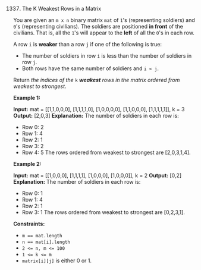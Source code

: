 
1337.  The K Weakest Rows in a Matrix


You are given an  `m x n`  binary matrix  `mat`  of  `1`'s (representing soldiers) and  `0`'s (representing civilians). The soldiers are positioned  **in front**  of the civilians. That is, all the  `1`'s will appear to the  **left**  of all the  `0`'s in each row.

A row  `i`  is  **weaker**  than a row  `j`  if one of the following is true:

-   The number of soldiers in row  `i`  is less than the number of soldiers in row  `j`.
-   Both rows have the same number of soldiers and  `i < j`.

Return  _the indices of the_ `k` _**weakest**  rows in the matrix ordered from weakest to strongest_.

**Example 1:**

**Input:** mat = 
[[1,1,0,0,0],
 [1,1,1,1,0],
 [1,0,0,0,0],
 [1,1,0,0,0],
 [1,1,1,1,1]], 
k = 3
**Output:** [2,0,3]
**Explanation:** 
The number of soldiers in each row is: 
- Row 0: 2 
- Row 1: 4 
- Row 2: 1 
- Row 3: 2 
- Row 4: 5 
The rows ordered from weakest to strongest are [2,0,3,1,4].

**Example 2:**

**Input:** mat = 
[[1,0,0,0],
 [1,1,1,1],
 [1,0,0,0],
 [1,0,0,0]], 
k = 2
**Output:** [0,2]
**Explanation:** 
The number of soldiers in each row is: 
- Row 0: 1 
- Row 1: 4 
- Row 2: 1 
- Row 3: 1 
The rows ordered from weakest to strongest are [0,2,3,1].

**Constraints:**

-   `m == mat.length`
-   `n == mat[i].length`
-   `2 <= n, m <= 100`
-   `1 <= k <= m`
-   `matrix[i][j]`  is either 0 or 1.